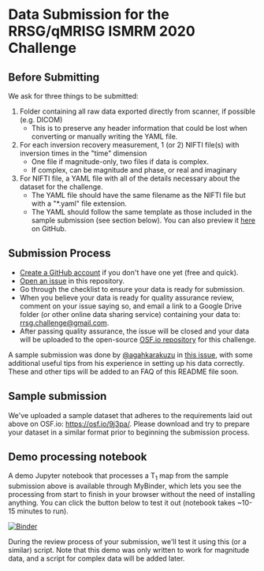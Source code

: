 # Data Submission for the RRSG/qMRISG ISMRM 2020 Challenge

## Before Submitting

We ask for three things to be submitted:

1. Folder containing all raw data exported directly from scanner, if possible (e.g. DICOM)
   * This is to preserve any header information that could be lost when converting or manually writing the YAML file.
2. For each inversion recovery measurement, 1 (or 2) NIFTI file(s) with inversion times in the "time" dimension
   * One file if magnitude-only, two files if data is complex.
   * If complex, can be magnitude and phase, or real and imaginary
1. For NIFTI file, a YAML file with all of the details necessary about the dataset for the challenge.
   * The YAML file should have the same filename as the NIFTI file but with a "\*.yaml" file extension.
   * The YAML should follow the same template as those included in the sample submission (see section below). You can  also preview it [here](https://github.com/rrsg2020/data_submission/blob/master/sample_yaml.yaml) on GitHub.

## Submission Process

* [Create a GitHub account](https://github.com/join) if you don't have one yet (free and quick).
* [Open an issue](https://github.com/rrsg2020/data_submission/issues/new?assignees=&labels=&template=data-submission-request.md&title=) in this repository.
* Go through the checklist to ensure your data is ready for submission.
* When you believe your data is ready for quality assurance review, comment on your issue saying so, and email a link to a Google Drive folder (or other online data sharing service) containing your data to: rrsg.challenge@gmail.com.
* After passing quality assurance, the issue will be closed and your data will be uploaded to the open-source [OSF.io repository](https://osf.io/ywc9g/) for this challenge.

A sample submission was done by [@agahkarakuzu](http://github.com/agahkarakuzu/) in [this issue](https://github.com/rrsg2020/data_submission/issues/3), with some additional useful tips from his experience in setting up his data correctly. These and other tips will be added to an FAQ of this README file soon.

## Sample submission

We've uploaded a sample dataset that adheres to the requirements laid out above on OSF.io: https://osf.io/9j3pa/. Please download and try to prepare your dataset in a similar format prior to beginning the submission process.

## Demo processing notebook

A demo Jupyter notebook that processes a T<sub>1</sub> map from the sample submission above is available through MyBinder, which lets you see the processing from start to finish in your browser without the need of installing anything. You can click the button below to test it out (notebook takes ~10-15 minutes to run).

[![Binder](https://mybinder.org/badge_logo.svg)](https://mybinder.org/v2/gh/rrsg2020/demo/master?filepath=demo%2Fdemo.ipynb)

During the review process of your submission, we'll test it using this (or a similar) script. Note that this demo was only written to work for magnitude data, and a script for complex data will be added later.
